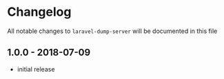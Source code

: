 # Changelog

All notable changes to `laravel-dump-server` will be documented in this file

## 1.0.0 - 2018-07-09

- initial release
